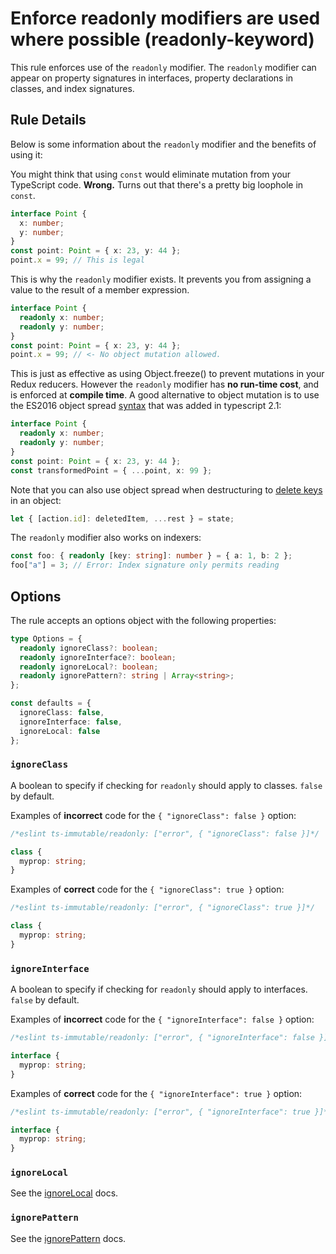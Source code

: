 # Enforce readonly modifiers are used where possible (readonly-keyword)

This rule enforces use of the `readonly` modifier. The `readonly` modifier can appear on property signatures in interfaces, property declarations in classes, and index signatures.

## Rule Details

Below is some information about the `readonly` modifier and the benefits of using it:

You might think that using `const` would eliminate mutation from your TypeScript code. **Wrong.** Turns out that there's a pretty big loophole in `const`.

```typescript
interface Point {
  x: number;
  y: number;
}
const point: Point = { x: 23, y: 44 };
point.x = 99; // This is legal
```

This is why the `readonly` modifier exists. It prevents you from assigning a value to the result of a member expression.

```typescript
interface Point {
  readonly x: number;
  readonly y: number;
}
const point: Point = { x: 23, y: 44 };
point.x = 99; // <- No object mutation allowed.
```

This is just as effective as using Object.freeze() to prevent mutations in your Redux reducers. However the `readonly` modifier has **no run-time cost**, and is enforced at **compile time**. A good alternative to object mutation is to use the ES2016 object spread [syntax](https://github.com/Microsoft/TypeScript/wiki/What's-new-in-TypeScript#object-spread-and-rest) that was added in typescript 2.1:

```typescript
interface Point {
  readonly x: number;
  readonly y: number;
}
const point: Point = { x: 23, y: 44 };
const transformedPoint = { ...point, x: 99 };
```

Note that you can also use object spread when destructuring to [delete keys](http://stackoverflow.com/questions/35342355/remove-data-from-nested-objects-without-mutating/35676025#35676025) in an object:

```typescript
let { [action.id]: deletedItem, ...rest } = state;
```

The `readonly` modifier also works on indexers:

```typescript
const foo: { readonly [key: string]: number } = { a: 1, b: 2 };
foo["a"] = 3; // Error: Index signature only permits reading
```

## Options

The rule accepts an options object with the following properties:

```typescript
type Options = {
  readonly ignoreClass?: boolean;
  readonly ignoreInterface?: boolean;
  readonly ignoreLocal?: boolean;
  readonly ignorePattern?: string | Array<string>;
};

const defaults = {
  ignoreClass: false,
  ignoreInterface: false,
  ignoreLocal: false
};
```

### `ignoreClass`

A boolean to specify if checking for `readonly` should apply to classes. `false` by default.

Examples of **incorrect** code for the `{ "ignoreClass": false }` option:

```ts
/*eslint ts-immutable/readonly: ["error", { "ignoreClass": false }]*/

class {
  myprop: string;
}
```

Examples of **correct** code for the `{ "ignoreClass": true }` option:

```ts
/*eslint ts-immutable/readonly: ["error", { "ignoreClass": true }]*/

class {
  myprop: string;
}
```

### `ignoreInterface`

A boolean to specify if checking for `readonly` should apply to interfaces. `false` by default.

Examples of **incorrect** code for the `{ "ignoreInterface": false }` option:

```ts
/*eslint ts-immutable/readonly: ["error", { "ignoreInterface": false }]*/

interface {
  myprop: string;
}
```

Examples of **correct** code for the `{ "ignoreInterface": true }` option:

```ts
/*eslint ts-immutable/readonly: ["error", { "ignoreInterface": true }]*/

interface {
  myprop: string;
}
```

### `ignoreLocal`

See the [ignoreLocal](./options/ignore-local.md) docs.

### `ignorePattern`

See the [ignorePattern](./options/ignore-pattern.md) docs.
